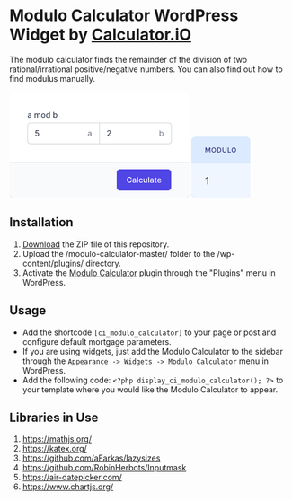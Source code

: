 # Modulo Calculator WordPress Widget by [Calculator.iO](https://www.calculator.io/ "Calculator.iO Homepage")

The modulo calculator finds the remainder of the division of two rational/irrational positive/negative numbers. You can also find out how to find modulus manually.

![Modulo Calculator Input Form](/assets/images/screenshot-1.png "Modulo Calculator Input Form")
![Modulo Calculator Calculation Results](/assets/images/screenshot-2.png "Modulo Calculator Calculation Results")

## Installation

1. [Download](https://github.com/pub-calculator-io/age-calculator/archive/refs/heads/master.zip) the ZIP file of this repository.
2. Upload the /modulo-calculator-master/ folder to the /wp-content/plugins/ directory.
3. Activate the [Modulo Calculator](https://www.calculator.io/modulo-calculator/ "Modulo Calculator Homepage") plugin through the "Plugins" menu in WordPress.

## Usage
* Add the shortcode `[ci_modulo_calculator]` to your page or post and configure default mortgage parameters.
* If you are using widgets, just add the Modulo Calculator to the sidebar through the `Appearance -> Widgets -> Modulo Calculator` menu in WordPress.
* Add the following code: `<?php display_ci_modulo_calculator(); ?>` to your template where you would like the Modulo Calculator to appear.

## Libraries in Use
1. https://mathjs.org/
2. https://katex.org/
3. https://github.com/aFarkas/lazysizes
4. https://github.com/RobinHerbots/Inputmask
5. https://air-datepicker.com/
6. https://www.chartjs.org/

